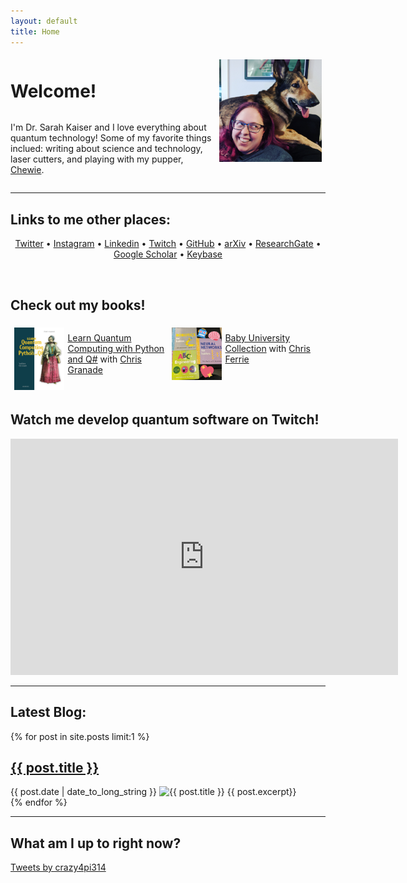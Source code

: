 ```yaml
---
layout: default
title: Home
---
```


<div class="flex-grid" style="flex-direction: column">
  <div style="flex-direction: row; flex-wrap: wrap; width: 100%;">
    <div style="flex-direction: column; flex-basis: 100%; flex: 2;">
      <h1> Welcome! </h1>
      <p>I'm Dr. Sarah Kaiser and I love everything about quantum technology! Some of my favorite things inclued: writing about science and technology, laser cutters, and playing with my pupper,<a href="https://www.instagram.com/chewieborka/"> Chewie</a>.</p>
    </div>
    <div style="flex-direction: column; flex-basis: 100%; flex: 1; margin: 0.4em;">
      <img src="/public/profile-photo.jpg" alt="Sarah Kaiser" style="width: 100%; display: inline;"/>
    </div>
  </div>
<hr>
<h2>Links to me other places:</h2>
<p style="text-align: center;">
<!-- [arXiv](http://arxiv.org/a/kaiser_s_1) •
[ResearchGate](https://www.researchgate.net/profile/Sarah_Kaiser) •
[Google Scholar](https://scholar.google.ca/citations?user=wUnQwUMAAAAJ&hl=en) •
[GitHub](https://github.com/crazy4pi314) •
[Linkedin](https://www.linkedin.com/in/sckaiser1) -->
<a href="https://twitter.com/crazy4pi314" target="_top">Twitter</a> • 
<a href="https://www.instagram.com/crazy4pi314" target="_top">Instagram</a> •
<a href="https://www.linkedin.com/in/sckaiser1" target="_top">Linkedin</a> • 
<a href="https://www.twitch.tv/crazy4pi314" target="_top">Twitch</a> • 
<a href="https://github.com/crazy4pi314" target="_top">GitHub</a> • 
<a href="http://arxiv.org/a/kaiser_s_1" target="_top">arXiv</a> • 
<a href="https://www.researchgate.net/profile/Sarah_Kaiser" target="_top">ResearchGate</a> • 
<a href="https://scholar.google.ca/citations?user=wUnQwUMAAAAJ&hl=en" target="_top">Google Scholar</a> • 
<a href="https://keybase.io/skaiser" target="_top">Keybase</a><br>
<br>
</p>
  <div style="flex-direction: row; width: 100%">
    <h2>Check out my books!</h2>
  </div>

  <div style="flex-direction: row; flex-wrap: wrap; width: 100%;">
    <div style="flex-direction: column; flex-basis: 100%; flex: 1; margin: 0.4em;">
      <img src="/public/media/figures/LQCPQ.png" alt="Cover of Learn Quantum Computing with Python and Q#" style="width: 100%; display: inline;"/>
    </div>
    <div style="flex-direction: column; flex-basis: 100%; flex: 2;">
      <p>
        <a href="https://www.manning.com/books/learn-quantum-computing-with-python-and-q-sharp" target="_top">Learn Quantum Computing with Python and Q#</a> with <a href="https://cgranade.com/">Chris Granade</a>
      </p>
    </div>
    <div style="flex-direction: column; flex-basis: 100%; flex: 1; margin: 0.4em;">
      <img src="/public/media/figures/kaiser-book-collection.jpg" alt="Cover of Learn Quantum Computing with Python and Q#" style="width: 100%; display: inline;"/>
    </div>
    <div style="flex-direction: column; flex-basis: 100%; flex: 2;">
      <p>
        <a href="https://www.amazon.com/Sarah-Kaiser/e/B07H4VDXW5/" target="_top">Baby University Collection</a> with <a href="https://csferrie.com/">Chris Ferrie</a>
      </p>
    </div>
  </div>
</div>
  <div style="flex-direction: row; width: 100%">
    <h2>Watch me develop quantum software on Twitch!</h2>
  </div>

<iframe src="https://player.twitch.tv/?collection=zNmwPZWAERanCw&video=videoId&parent=www.sckaiser.com" frameborder="0" allowfullscreen="true" scrolling="no" height="378" width="620"></iframe>

---

## Latest Blog: ##

<div class="posts">
{% for post in site.posts limit:1 %}
<article>
  <h2>
    <a href="{{ post.url }}">
      {{ post.title }}
    </a>
  </h2>
  <time datetime="{{ post.date | date: "%Y-%m-%d" }}">{{ post.date | date_to_long_string }}</time>
  <img src="{{ post.image | prepend: site.baseurl }}" alt="{{ post.title }}" title="{{ post.title }}">
  {{ post.excerpt}}
</article>
{% endfor %}
</div>

-----

<h2>What am I up to right now?</h2>
<a class="twitter-timeline" data-theme="light" data-tweet-limit="5" href="https://twitter.com/crazy4pi314?ref_src=twsrc%5Etfw">Tweets by crazy4pi314</a> <script async src="https://platform.twitter.com/widgets.js" charset="utf-8"></script>
<style type="text/css">
  .flex-grid div {
    display: flex;
  }

  @media(max-width: 501px) {
    .flex-grid div {
      display: block;
    }
  }
</style>
